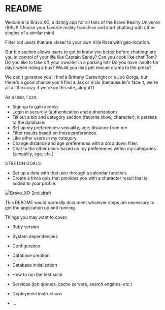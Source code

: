# README

Welcome to Bravo XO, a dating app for all fans of the Bravo Reality Universe (BRU)!
Choose your favorite reality franchise and start chatting with other singles of a similar mind.

Filter out users that are closer to your own Villa Rosa with geo-location.

Our bio section allows users to get to know you better before chatting: are you in control of your life like Captain Sandy? Can you cook like chef Tom?
Do you like to take off your sweater in a parking lot? Do you have insults for days when riding a bus? Would you leak pet rescue drama to the press?

We can't gurantee you'll find a Brittany Cartwright or a Joe Gorga, but there's a good chance you'll find a Jax or Vicki (because let's face it, we're all a little crazy if we're on this site, alright?)

As a user, I can:

* Sign up to gain access
* Login in securely (authentication and authorization)
* Fill out a bio and category section (favorite show, character); it persists to the database.
* Set up my preferences: sexuality, age, distance from me.
* Filter results based on those preferences.
* Like other users in my category.
* Change distance and age preferences with a drop down filter.
* Chat to the other users based on my preferences within my categories (sexuality, age, etc.)

STRETCH GOALS
* Set up a date with that user through a calendar function.
* Create a trivia quiz that provides you with a character result that is added to your profile.

![Bravo_XO-2nd_draft](https://user-images.githubusercontent.com/104162756/191546389-ea2ec4de-6f00-4c0e-b1b3-5fa5b422672b.png)


This README would normally document whatever steps are necessary to get the
application up and running.

Things you may want to cover:

* Ruby version

* System dependencies

* Configuration

* Database creation

* Database initialization

* How to run the test suite

* Services (job queues, cache servers, search engines, etc.)

* Deployment instructions

* ...
